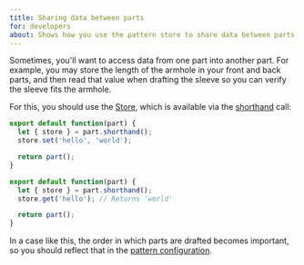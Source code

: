 ```yaml
---
title: Sharing data between parts
for: developers
about: Shows how you use the pattern store to share data between parts
---
```


Sometimes, you'll want to access data from one part into another part.
For example, you may store the length of the armhole in your front and back parts,
and then read that value when drafting the sleeve so you can verify the sleeve fits the armhole.

For this, you should use the [Store](/reference/api/store/), which is available via
the [shorthand](/howtos/code/shorthand/) call:

```js
export default function(part) {
  let { store } = part.shorthand();
  store.set('hello', 'world');

  return part();
}
```

```js
export default function(part) {
  let { store } = part.shorthand();
  store.get('hello'); // Returns 'world'

  return part();
}
```

In a case like this, the order in which parts are drafted becomes important, so you
should reflect that in the [pattern configuration](/reference/config/).
